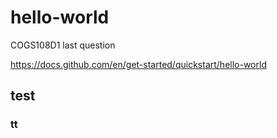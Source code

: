 # hello-world
COGS108D1 last question

https://docs.github.com/en/get-started/quickstart/hello-world

## test
### tt
